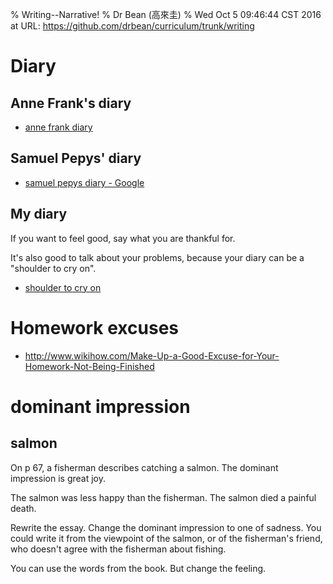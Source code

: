 % Writing--Narrative!
% Dr Bean (高來圭)
% Wed Oct  5 09:46:44 CST 2016 at URL: https://github.com/drbean/curriculum/trunk/writing

# Diary

## Anne Frank's diary

- [anne frank diary ](http://www.google.com.tw/search?q=ann+frank+diary&num=100)


## Samuel Pepys' diary

- [samuel pepys diary - Google ](http://www.google.com.tw/search?q=samuel+pepys+diary&num=100)

## My diary

If you want to feel good, say what you are thankful for.

It's also good to talk about your problems, because your diary can be a "shoulder to cry on".

- [shoulder to cry on](http://www.google.com.tw/search?q=%22shoulder+to+cry+on%22&num=100&gws_rd=ssl&tbm=isch&tbo=u&source=univ&sa=X)

# Homework excuses

- [http://www.wikihow.com/Make-Up-a-Good-Excuse-for-Your-Homework-Not-Being-Finished ](http://www.wikihow.com/Make-Up-a-Good-Excuse-for-Your-Homework-Not-Being-Finished)

# dominant impression

## salmon

On p 67, a fisherman describes catching a salmon. The dominant impression is great joy.

The salmon was less happy than the fisherman. The salmon died a painful death.

Rewrite the essay. Change the dominant impression to one of sadness. You could write it from the viewpoint of the salmon, or of the fisherman's friend, who doesn't agree with the fisherman about fishing.

You can use the words from the book. But change the feeling.
